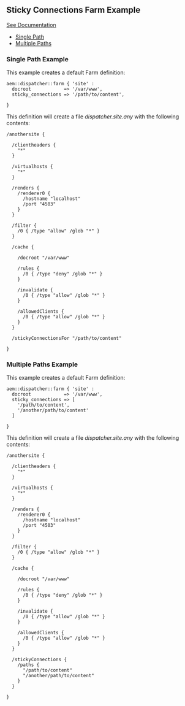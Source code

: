 
## Sticky Connections Farm Example

[See Documentation](https://docs.adobe.com/docs/en/dispatcher/disp-config.html#Identifying%20a%20Sticky%20Connection%20Folder%20-%20/stickyConnectionsFor)

* [Single Path](#single-path-example)
* [Multiple Paths](#multiple-paths-example)

### Single Path Example

This example creates a default Farm definition:

~~~ puppet
aem::dispatcher::farm { 'site' :
  docroot            => '/var/www',
  sticky_connections => '/path/to/content',

}
~~~

This definition will create a file *dispatcher.site.any* with the following contents:

~~~
/anothersite {

  /clientheaders {
    "*"
  }

  /virtualhosts {
    "*"
  }

  /renders {
    /renderer0 { 
      /hostname "localhost"
      /port "4503"
    }
  }

  /filter {
    /0 { /type "allow" /glob "*" }
  }

  /cache {

    /docroot "/var/www"

    /rules {
      /0 { /type "deny" /glob "*" }
    }

    /invalidate {
      /0 { /type "allow" /glob "*" }
    }

    /allowedClients {
      /0 { /type "allow" /glob "*" }
    }
  }

  /stickyConnectionsFor "/path/to/content"

}
~~~

### Multiple Paths Example

This example creates a default Farm definition:

~~~ puppet
aem::dispatcher::farm { 'site' :
  docroot            => '/var/www',
  sticky_connections => [
    '/path/to/content',
    '/another/path/to/content'
  ]

}
~~~

This definition will create a file *dispatcher.site.any* with the following contents:

~~~
/anothersite {

  /clientheaders {
    "*"
  }

  /virtualhosts {
    "*"
  }

  /renders {
    /renderer0 { 
      /hostname "localhost"
      /port "4503"
    }
  }

  /filter {
    /0 { /type "allow" /glob "*" }
  }

  /cache {

    /docroot "/var/www"

    /rules {
      /0 { /type "deny" /glob "*" }
    }

    /invalidate {
      /0 { /type "allow" /glob "*" }
    }

    /allowedClients {
      /0 { /type "allow" /glob "*" }
    }
  }

  /stickyConnections {
    /paths {
      "/path/to/content"
      "/another/path/to/content"
    }
  }

}
~~~
